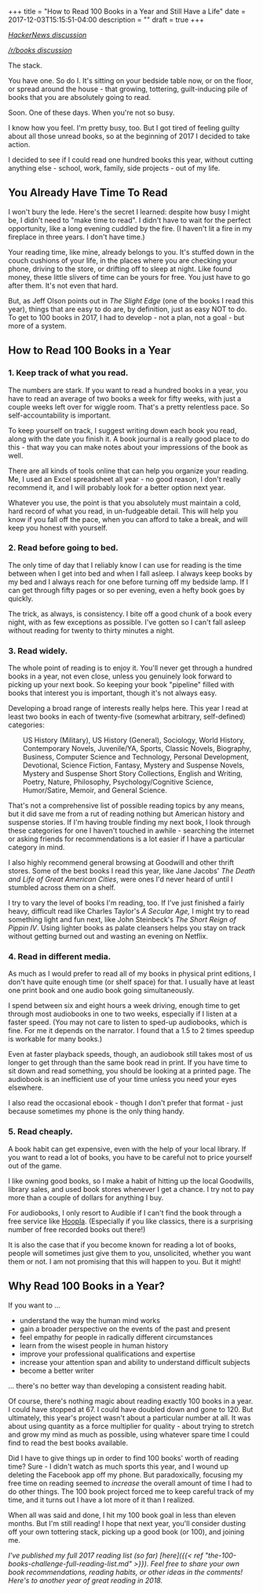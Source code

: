 +++
title = "How to Read 100 Books in a Year and Still Have a Life"
date = 2017-12-03T15:15:51-04:00
description = ""
draft = true
+++

<em><a href="https://news.ycombinator.com/item?id=15845157">HackerNews discussion</a></em>

<a href="https://www.reddit.com/r/books/comments/7hikyk/how_to_read_100_books_in_a_year_and_still_have_a/"><em>/r/books discussion</em></a>

The stack.

You have one. So do I. It's sitting on your bedside table now, or on the floor, or spread around the house - that growing, tottering, guilt-inducing pile of books that you are absolutely going to read.

Soon. One of these days. When you're not so busy.

I know how you feel. I'm pretty busy, too. But I got tired of feeling guilty about all those unread books, so at the beginning of 2017 I decided to take action.

I decided to see if I could read one hundred books this year, without cutting anything else - school, work, family, side projects - out of my life.

<!--more-->
<h2>You Already Have Time To Read</h2>
I won't bury the lede. Here's the secret I learned: despite how busy I might be, I didn't need to "make time to read". I didn't have to wait for the perfect opportunity, like a long evening cuddled by the fire. (I haven't lit a fire in my fireplace in three years. I don't have time.)

Your reading time, like mine, already belongs to you. It's stuffed down in the couch cushions of your life, in the places where you are checking your phone, driving to the store, or drifting off to sleep at night. Like found money, these little slivers of time can be yours for free. You just have to go after them. It's not even that hard.

But, as Jeff Olson points out in <em>The Slight Edge</em> (one of the books I read this year), things that are easy to do are, by definition, just as easy NOT to do. To get to 100 books in 2017, I had to develop - not a plan, not a goal - but more of a system.
<h2>How to Read 100 Books in a Year</h2>
<h3>1. Keep track of what you read.</h3>
The numbers are stark. If you want to read a hundred books in a year, you have to read an average of two books a week for fifty weeks, with just a couple weeks left over for wiggle room. That's a pretty relentless pace. So self-accountability is important.

To keep yourself on track, I suggest writing down each book you read, along with the date you finish it. A book journal is a really good place to do this - that way you can make notes about your impressions of the book as well.

There are all kinds of tools online that can help you organize your reading. Me, I used an Excel spreadsheet all year - no good reason, I don't really recommend it, and I will probably look for a better option next year.

Whatever you use, the point is that you absolutely must maintain a cold, hard record of what you read, in un-fudgeable detail. This will help you know if you fall off the pace, when you can afford to take a break, and will keep you honest with yourself.
<h3>2. Read before going to bed.</h3>
The only time of day that I reliably know I can use for reading is the time between when I get into bed and when I fall asleep. I always keep books by my bed and I always reach for one before turning off my bedside lamp. If I can get through fifty pages or so per evening, even a hefty book goes by quickly.

The trick, as always, is consistency. I bite off a good chunk of a book every night, with as few exceptions as possible. I've gotten so I can't fall asleep without reading for twenty to thirty minutes a night.
<h3>3. Read widely.</h3>
The whole point of reading is to enjoy it. You'll never get through a hundred books in a year, not even close, unless you genuinely look forward to picking up your next book. So keeping your book "pipeline" filled with books that interest you is important, though it's not always easy.

Developing a broad range of interests really helps here. This year I read at least two books in each of twenty-five (somewhat arbitrary, self-defined) categories:
<p style="padding-left: 30px;">US History (Military), US History (General), Sociology, World History, Contemporary Novels, Juvenile/YA, Sports, Classic Novels, Biography, Business, Computer Science and Technology, Personal Development, Devotional, Science Fiction, Fantasy, Mystery and Suspense Novels, Mystery and Suspense Short Story Collections, English and Writing, Poetry, Nature, Philosophy, Psychology/Cognitive Science, Humor/Satire, Memoir, and General Science.</p>
That's not a comprehensive list of possible reading topics by any means, but it did save me from a rut of reading nothing but American history and suspense stories. If I'm having trouble finding my next book, I look through these categories for one I haven't touched in awhile - searching the internet or asking friends for recommendations is a lot easier if I have a particular category in mind.

I also highly recommend general browsing at Goodwill and other thrift stores. Some of the best books I read this year, like Jane Jacobs' <em>The Death and Life of Great American Cities</em>, were ones I'd never heard of until I stumbled across them on a shelf.

I try to vary the level of books I'm reading, too. If I've just finished a fairly heavy, difficult read like Charles Taylor's <em>A Secular Age, </em>I might try to read something light and fun next, like John Steinbeck's <em>The Short Reign of Pippin IV</em>. Using lighter books as palate cleansers helps you stay on track without getting burned out and wasting an evening on Netflix.
<h3>4. Read in different media.</h3>
As much as I would prefer to read all of my books in physical print editions, I don't have quite enough time (or shelf space) for that. I usually have at least one print book and one audio book going simultaneously.

I spend between six and eight hours a week driving, enough time to get through most audiobooks in one to two weeks, especially if I listen at a faster speed. (You may not care to listen to sped-up audiobooks, which is fine. For me it depends on the narrator. I found that a 1.5 to 2 times speedup is workable for many books.)

Even at faster playback speeds, though, an audiobook still takes most of us longer to get through than the same book read in print. If you have time to sit down and read something, you should be looking at a printed page. The audiobook is an inefficient use of your time unless you need your eyes elsewhere.

I also read the occasional ebook - though I don't prefer that format - just because sometimes my phone is the only thing handy.
<h3>5. Read cheaply.</h3>
A book habit can get expensive, even with the help of your local library. If you want to read a lot of books, you have to be careful not to price yourself out of the game.

I like owning good books, so I make a habit of hitting up the local Goodwills, library sales, and used book stores whenever I get a chance. I try not to pay more than a couple of dollars for anything I buy.

For audiobooks, I only resort to Audible if I can't find the book through a free service like <a href="https://www.hoopladigital.com">Hoopla</a>. (Especially if you like classics, there is a surprising number of free recorded books out there!)

It is also the case that if you become known for reading a lot of books, people will sometimes just give them to you, unsolicited, whether you want them or not. I am not promising that this will happen to you. But it might!
<h2>Why Read 100 Books in a Year?</h2>
If you want to ...
<ul>
	<li>understand the way the human mind works</li>
	<li>gain a broader perspective on the events of the past and present</li>
	<li>feel empathy for people in radically different circumstances</li>
	<li>learn from the wisest people in human history</li>
	<li>improve your professional qualifications and expertise</li>
	<li>increase your attention span and ability to understand difficult subjects</li>
	<li>become a better writer</li>
</ul>
... there's no better way than developing a consistent reading habit.

Of course, there's nothing magic about reading exactly 100 books in a year. I could have stopped at 67. I could have doubled down and gone to 120. But ultimately, this year's project wasn't about a particular number at all. It was about using quantity as a force multiplier for quality - about trying to stretch and grow my mind as much as possible, using whatever spare time I could find to read the best books available.

Did I have to give things up in order to find 100 books' worth of reading time? Sure - I didn't watch as much sports this year, and I wound up deleting the Facebook app off my phone. But paradoxically, focusing my free time on reading seemed to <em>increase </em>the overall amount of time I had to do other things. The 100 book project forced me to keep careful track of my time, and it turns out I have a lot more of it than I realized.

When all was said and done, I hit my 100 book goal in less than eleven months. But I'm still reading! I hope that next year, you'll consider dusting off your own tottering stack, picking up a good book (or 100), and joining me.

<em>I've published my full 2017 reading list (so far) [here]({{< ref "the-100-books-challenge-full-reading-list.md" >}}). Feel free to share your own book recommendations, reading habits, or other ideas in the comments! Here's to another year of great reading in 2018.</em>
